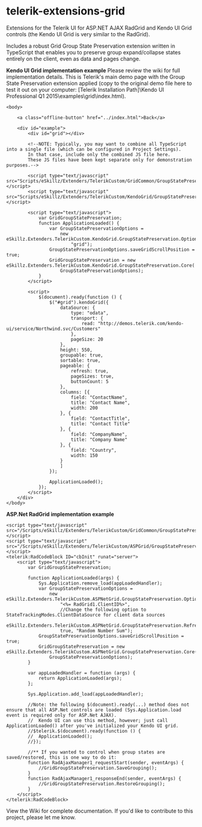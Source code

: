 # telerik-extensions-grid
Extensions for the Telerik UI for ASP.NET AJAX RadGrid and Kendo UI Grid controls (the Kendo UI Grid is very similar to the RadGrid).

Includes a robust Grid Group State Preservation extension written in TypeScript that enables you to preserve group expand/collapse states entirely on the client, even as data and pages change.

**Kendo UI Grid implementation example** Please review the wiki for full implementation details.
This is Telerik's main demo page with the Group State Preservation extension applied (copy to the original demo file here to test it out on your computer: [Telerik Installation Path]\Kendo UI Professional Q1 2015\examples\grid\index.html).

    <body>
    
    	<a class="offline-button" href="../index.html">Back</a>
    
    	<div id="example">
    		<div id="grid"></div>
    
    		<!--NOTE: Typically, you may want to combine all TypeScript into a single file (which can be configured in Project Settings).
    		In that case, include only the combined JS file here.
    		These JS files have been kept separate only for demonstration purposes.-->
    
    		<script type="text/javascript" src="Scripts/eSkillz/Extenders/TelerikCustom/GridCommon/GroupStatePreservation/Core.js"></script>
    		<script type="text/javascript" src="Scripts/eSkillz/Extenders/TelerikCustom/KendoGrid/GroupStatePreservation/Core.js"></script>
    
    		<script type="text/javascript">
    			var GridGroupStatePreservation;
    			function ApplicationLoaded() {
    				var GroupStatePreservationOptions =
    					new eSkillz.Extenders.TelerikCustom.KendoGrid.GroupStatePreservation.Options(
    						"grid");
    				GroupStatePreservationOptions.saveGridScrollPosition = true;
    				GridGroupStatePreservation = new eSkillz.Extenders.TelerikCustom.KendoGrid.GroupStatePreservation.Core(
    					GroupStatePreservationOptions);
    			}
    		</script>
    
    		<script>
    			$(document).ready(function () {
    				$("#grid").kendoGrid({
    					dataSource: {
    						type: "odata",
    						transport: {
    							read: "http://demos.telerik.com/kendo-ui/service/Northwind.svc/Customers"
    						},
    						pageSize: 20
    					},
    					height: 550,
    					groupable: true,
    					sortable: true,
    					pageable: {
    						refresh: true,
    						pageSizes: true,
    						buttonCount: 5
    					},
    					columns: [{
    						field: "ContactName",
    						title: "Contact Name",
    						width: 200
    					}, {
    						field: "ContactTitle",
    						title: "Contact Title"
    					}, {
    						field: "CompanyName",
    						title: "Company Name"
    					}, {
    						field: "Country",
    						width: 150
    					}
    					]
    				});
    
    				ApplicationLoaded();
    			});
    		</script>
    	</div>
    </body>

**ASP.Net RadGrid implementation example**

    <script type="text/javascript" src="/Scripts/eSkillz/Extenders/TelerikCustom/GridCommon/GroupStatePreservation/Core.js"></script>
    <script type="text/javascript" src="/Scripts/eSkillz/Extenders/TelerikCustom/ASPGrid/GroupStatePreservation/Core.js"></script>
    <telerik:RadCodeBlock ID="cbInit" runat="server">
    	<script type="text/javascript">
    		var GridGroupStatePreservation;
    
    		function ApplicationLoaded(args) {
    			Sys.Application.remove_load(appLoadedHandler);
    			var GroupStatePreservationOptions =
    				new eSkillz.Extenders.TelerikCustom.ASPNetGrid.GroupStatePreservation.Options(
    					"<%= RadGrid1.ClientID%>",
    					//Change the following option to StateTrackingModes.ClientDataSource for client data sources
    					eSkillz.Extenders.TelerikCustom.ASPNetGrid.GroupStatePreservation.RefreshModes.AJAX,
    					true, "Random Number Sum");
    			GroupStatePreservationOptions.saveGridScrollPosition = true;
    			GridGroupStatePreservation = new eSkillz.Extenders.TelerikCustom.ASPNetGrid.GroupStatePreservation.Core(
    				GroupStatePreservationOptions);
    		}
    
    		var appLoadedHandler = function (args) {
    			return ApplicationLoaded(args);
    		};
    
    		Sys.Application.add_load(appLoadedHandler);
    
    		//Note: the following $(document).ready(...) method does not ensure that all ASP.Net controls are loaded (Sys.Application.load event is required only for ASP.Net AJAX).
    		//	Kendo UI can use this method, however; just call ApplicationLoaded() after you've initialized your Kendo UI grid.
    		//$telerik.$(document).ready(function () {
    		//	ApplicationLoaded();
    		//});
    
    		//** If you wanted to control when group states are saved/restored, this is one way to do it:
    		function RadAjaxManager1_requestStart(sender, eventArgs) {
    			//GridGroupStatePreservation.SaveGrouping();
    		}
    		function RadAjaxManager1_responseEnd(sender, eventArgs) {
    			//GridGroupStatePreservation.RestoreGrouping();
    		}
    	</script>
    </telerik:RadCodeBlock>

View the Wiki for complete documentation.  If you'd like to contribute to this project, please let me know.
